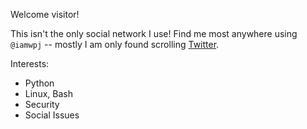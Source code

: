 Welcome visitor!

This isn't the only social network I use! Find me most anywhere using `@iamwpj` -- mostly I am only found scrolling [Twitter](https://twitter.com/iamwpj).

Interests:
  - Python
  - Linux, Bash
  - Security
  - Social Issues
